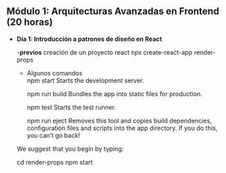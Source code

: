 ## **Módulo 1: Arquitecturas Avanzadas en Frontend (20 horas)**

- **Día 1: Introducción a patrones de diseño en React**
	
	-**previos**
	 creación de un proyecto react
		npx create-react-app render-props
		
	- Algunos comandos	
	  npm start
		Starts the development server.

	  npm run build
		Bundles the app into static files for production.

	  npm test
		Starts the test runner.

	  npm run eject
		Removes this tool and copies build dependencies, configuration files
		and scripts into the app directory. If you do this, you can’t go back!

	We suggest that you begin by typing:

	 cd render-props
	  npm start		
	  
	  
	